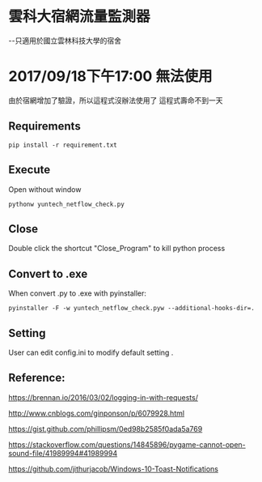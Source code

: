 # 雲科大宿網流量監測器
--只適用於國立雲林科技大學的宿舍

# 2017/09/18下午17:00 無法使用
由於宿網增加了驗證，所以這程式沒辦法使用了
這程式壽命不到一天

## Requirements
```
pip install -r requirement.txt
```
## Execute
Open without window
```
pythonw yuntech_netflow_check.py
``` 
## Close
Double click the shortcut "Close_Program" to kill python process <p>

## Convert to .exe
When convert .py to .exe with pyinstaller:
```
pyinstaller -F -w yuntech_netflow_check.pyw --additional-hooks-dir=.
```

## Setting
User can edit config.ini to modify default setting .

## Reference: 
https://brennan.io/2016/03/02/logging-in-with-requests/   <p>
http://www.cnblogs.com/ginponson/p/6079928.html   <p>
https://gist.github.com/phillipsm/0ed98b2585f0ada5a769  <p>
https://stackoverflow.com/questions/14845896/pygame-cannot-open-sound-file/41989994#41989994  <p>
https://github.com/jithurjacob/Windows-10-Toast-Notifications  

